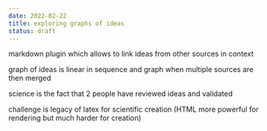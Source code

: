 ```yaml
---
date: 2022-02-22
title: exploring graphs of ideas
status: draft
---
```


markdown plugin which allows to link ideas from other sources in context

graph of ideas is linear in sequence and graph when multiple sources are then merged

science is the fact that 2 people have reviewed ideas and validated

challenge is legacy of latex for scientific creation (HTML more powerful for rendering but much harder for creation)
